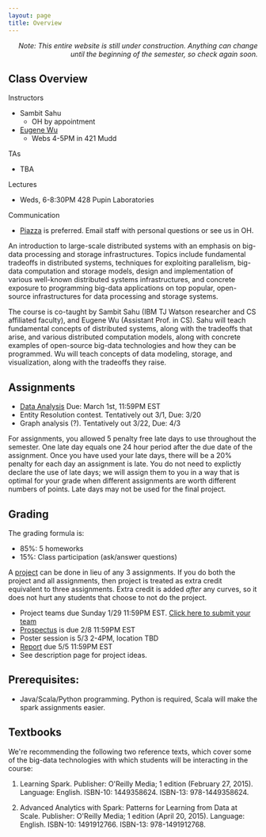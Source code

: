 ```yaml
---
layout: page
title: Overview
---
```


<p class="message" align="right">
  <i>Note: This entire website is still under construction.  Anything can change until the beginning
of the semester, so check again soon. </i>
</p>



## Class Overview

Instructors

* Sambit Sahu
  * OH by appointment
* [Eugene Wu](http://www.eugenewu.net)
  * Webs 4-5PM in 421 Mudd


TAs

* TBA

Lectures

* Weds, 6-8:30PM 428 Pupin Laboratories

Communication

* [Piazza](https://piazza.com/class/ivw3vig7hog5zc) is preferred.  Email staff with personal questions or see us in OH.


An introduction to large-scale distributed systems with an emphasis on big-data processing and storage infrastructures. Topics include fundamental tradeoffs in distributed systems, techniques for exploiting parallelism, big-data computation and storage models, design and implementation of various well-known distributed systems infrastructures, and concrete exposure to programming big-data applications on top popular, open-source infrastructures for data processing and storage systems.  

The course is co-taught by  Sambit Sahu (IBM TJ Watson researcher and CS affiliated faculty), and Eugene Wu (Assistant Prof. in CS). 
Sahu will teach fundamental concepts of distributed systems, along with the tradeoffs that arise, and various distributed computation models, along with concrete examples of open-source big-data technologies and how they can be programmed.  Wu will teach concepts of data modeling, storage, and visualization, along with the tradeoffs they raise.

## Assignments

* [Data Analysis](https://www.instabase.com/Aligator/4121_csds_hw_public/fs/Instabase%20Drive/HW3/)  Due: March 1st, 11:59PM EST
* Entity Resolution contest.  Tentatively out 3/1, Due: 3/20
* Graph analysis (?).  Tentatively out 3/22, Due: 4/3


For assignments, you allowed 5 penalty free late days to use throughout the semester. One late day equals one 24 hour period after the due date of the assignment. Once you have used your late days, there will be a 20% penalty for each day an assignment is late. You do not need to explictly declare the use of late days; we will assign them to you in a way that is optimal for your grade when different assignments are worth different numbers of points. Late days may not be used for the final project.



## Grading

The grading formula is:

* 85%: 5 homeworks
* 15%: Class participation (ask/answer questions)

A [project](./proposals) can be done in lieu of any 3 assignments.  If you do both the project and all assignments, then project is treated as 
extra credit equivalent to three assignments.  Extra credit is added _after_ any curves, so it does not hurt any students that choose to not
do the project.

* Project teams due Sunday 1/29 11:59PM EST.  [Click here to submit your team](https://goo.gl/forms/qhXGFYPDPnHzjpDE2)
* [Prospectus](./proposals) is due 2/8 11:59PM EST
* Poster session is 5/3 2-4PM, location TBD
* [Report](./proposals) due 5/5 11:59PM EST
* See description page for project ideas.

## Prerequisites:

* Java/Scala/Python programming.  Python is required, Scala will make the spark assignments easier.

## Textbooks

We're recommending the following two reference texts, which cover some of the big-data technologies with which students will be interacting in the course:

1. Learning Spark.
Publisher: O'Reilly Media; 1 edition (February 27, 2015).  Language: English.  ISBN-10: 1449358624.
ISBN-13: 978-1449358624.

2. Advanced Analytics with Spark: Patterns for Learning from Data at Scale.
Publisher: O'Reilly Media; 1 edition (April 20, 2015). Language: English. ISBN-10: 1491912766. ISBN-13: 978-1491912768.


